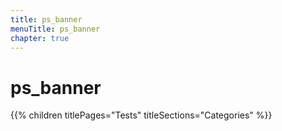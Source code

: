 ```yaml
---
title: ps_banner
menuTitle: ps_banner
chapter: true
---
```


# ps_banner

{{% children titlePages="Tests" titleSections="Categories" %}}
